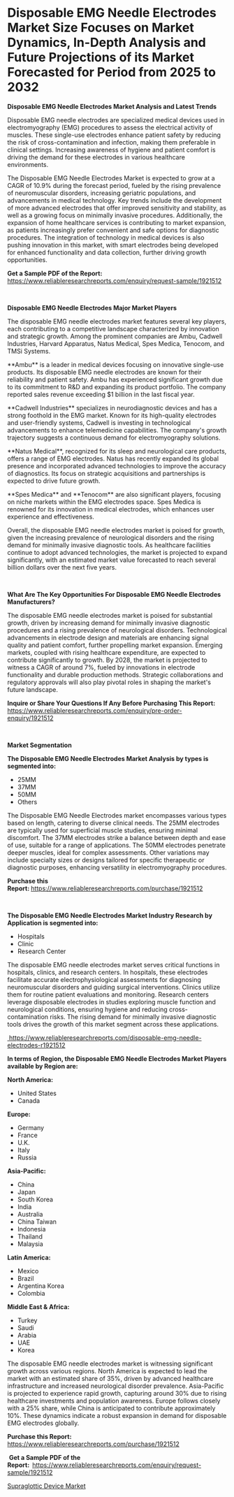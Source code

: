 <p><h1>Disposable EMG Needle Electrodes Market Size Focuses on Market Dynamics, In-Depth Analysis and Future Projections of its Market Forecasted for Period from 2025 to 2032</h1></p><p><strong>Disposable EMG Needle Electrodes Market Analysis and Latest Trends</strong></p>
<p><p>Disposable EMG needle electrodes are specialized medical devices used in electromyography (EMG) procedures to assess the electrical activity of muscles. These single-use electrodes enhance patient safety by reducing the risk of cross-contamination and infection, making them preferable in clinical settings. Increasing awareness of hygiene and patient comfort is driving the demand for these electrodes in various healthcare environments.</p><p>The Disposable EMG Needle Electrodes Market is expected to grow at a CAGR of 10.9% during the forecast period, fueled by the rising prevalence of neuromuscular disorders, increasing geriatric populations, and advancements in medical technology. Key trends include the development of more advanced electrodes that offer improved sensitivity and stability, as well as a growing focus on minimally invasive procedures. Additionally, the expansion of home healthcare services is contributing to market expansion, as patients increasingly prefer convenient and safe options for diagnostic procedures. The integration of technology in medical devices is also pushing innovation in this market, with smart electrodes being developed for enhanced functionality and data collection, further driving growth opportunities.</p></p>
<p><strong>Get a Sample PDF of the Report:&nbsp;</strong> <a href="https://www.reliableresearchreports.com/enquiry/request-sample/1921512?utm_campaign=2646&utm_medium=2&utm_source=Github&utm_content=ia&utm_term=04032025&utm_id=disposable-emg-needle-electrodes">https://www.reliableresearchreports.com/enquiry/request-sample/1921512</a></p>
<p>&nbsp;</p>
<p><strong>Disposable EMG Needle Electrodes Major Market Players</strong></p>
<p><p>The disposable EMG needle electrodes market features several key players, each contributing to a competitive landscape characterized by innovation and strategic growth. Among the prominent companies are Ambu, Cadwell Industries, Harvard Apparatus, Natus Medical, Spes Medica, Tenocom, and TMSi Systems.</p><p>**Ambu** is a leader in medical devices focusing on innovative single-use products. Its disposable EMG needle electrodes are known for their reliability and patient safety. Ambu has experienced significant growth due to its commitment to R&D and expanding its product portfolio. The company reported sales revenue exceeding $1 billion in the last fiscal year.</p><p>**Cadwell Industries** specializes in neurodiagnostic devices and has a strong foothold in the EMG market. Known for its high-quality electrodes and user-friendly systems, Cadwell is investing in technological advancements to enhance telemedicine capabilities. The company's growth trajectory suggests a continuous demand for electromyography solutions.</p><p>**Natus Medical**, recognized for its sleep and neurological care products, offers a range of EMG electrodes. Natus has recently expanded its global presence and incorporated advanced technologies to improve the accuracy of diagnostics. Its focus on strategic acquisitions and partnerships is expected to drive future growth.</p><p>**Spes Medica** and **Tenocom** are also significant players, focusing on niche markets within the EMG electrodes space. Spes Medica is renowned for its innovation in medical electrodes, which enhances user experience and effectiveness.</p><p>Overall, the disposable EMG needle electrodes market is poised for growth, given the increasing prevalence of neurological disorders and the rising demand for minimally invasive diagnostic tools. As healthcare facilities continue to adopt advanced technologies, the market is projected to expand significantly, with an estimated market value forecasted to reach several billion dollars over the next five years.</p></p>
<p>&nbsp;</p>
<p><strong>What Are The Key Opportunities For Disposable EMG Needle Electrodes Manufacturers?</strong></p>
<p><p>The disposable EMG needle electrodes market is poised for substantial growth, driven by increasing demand for minimally invasive diagnostic procedures and a rising prevalence of neurological disorders. Technological advancements in electrode design and materials are enhancing signal quality and patient comfort, further propelling market expansion. Emerging markets, coupled with rising healthcare expenditure, are expected to contribute significantly to growth. By 2028, the market is projected to witness a CAGR of around 7%, fueled by innovations in electrode functionality and durable production methods. Strategic collaborations and regulatory approvals will also play pivotal roles in shaping the market's future landscape.</p></p>
<p><strong>Inquire or Share Your Questions If Any Before Purchasing This Report:</strong> <a href="https://www.reliableresearchreports.com/enquiry/pre-order-enquiry/1921512?utm_campaign=2646&utm_medium=2&utm_source=Github&utm_content=ia&utm_term=04032025&utm_id=disposable-emg-needle-electrodes">https://www.reliableresearchreports.com/enquiry/pre-order-enquiry/1921512</a></p>
<p>&nbsp;</p>
<p><strong>Market Segmentation</strong></p>
<p><strong>The Disposable EMG Needle Electrodes Market Analysis by types is segmented into:</strong></p>
<p><ul><li>25MM</li><li>37MM</li><li>50MM</li><li>Others</li></ul></p>
<p><p>The Disposable EMG Needle Electrodes market encompasses various types based on length, catering to diverse clinical needs. The 25MM electrodes are typically used for superficial muscle studies, ensuring minimal discomfort. The 37MM electrodes strike a balance between depth and ease of use, suitable for a range of applications. The 50MM electrodes penetrate deeper muscles, ideal for complex assessments. Other variations may include specialty sizes or designs tailored for specific therapeutic or diagnostic purposes, enhancing versatility in electromyography procedures.</p></p>
<p><strong>Purchase this Report:&nbsp;</strong><a href="https://www.reliableresearchreports.com/purchase/1921512?utm_campaign=2646&utm_medium=2&utm_source=Github&utm_content=ia&utm_term=04032025&utm_id=disposable-emg-needle-electrodes">https://www.reliableresearchreports.com/purchase/1921512</a></p>
<p>&nbsp;</p>
<p><strong>The Disposable EMG Needle Electrodes Market Industry Research by Application is segmented into:</strong></p>
<p><ul><li>Hospitals</li><li>Clinic</li><li>Research Center</li></ul></p>
<p><p>The disposable EMG needle electrodes market serves critical functions in hospitals, clinics, and research centers. In hospitals, these electrodes facilitate accurate electrophysiological assessments for diagnosing neuromuscular disorders and guiding surgical interventions. Clinics utilize them for routine patient evaluations and monitoring. Research centers leverage disposable electrodes in studies exploring muscle function and neurological conditions, ensuring hygiene and reducing cross-contamination risks. The rising demand for minimally invasive diagnostic tools drives the growth of this market segment across these applications.</p></p>
<p><a href="https://www.reliableresearchreports.com/disposable-emg-needle-electrodes-r1921512?utm_campaign=2646&utm_medium=2&utm_source=Github&utm_content=ia&utm_term=04032025&utm_id=disposable-emg-needle-electrodes">&nbsp;https://www.reliableresearchreports.com/disposable-emg-needle-electrodes-r1921512</a></p>
<p><strong>In terms of Region, the Disposable EMG Needle Electrodes Market Players available by Region are:</strong></p>
<p>
    <p> <strong> North America: </strong>
        <ul>
            <li>United States</li>
            <li>Canada</li>
        </ul>
        </p> 
    <p> <strong> Europe: </strong>
        <ul>
            <li>Germany</li>
            <li>France</li>
            <li>U.K.</li>
            <li>Italy</li>
            <li>Russia</li>
        </ul>
        </p> 
    <p> <strong> Asia-Pacific: </strong>
        <ul>
            <li>China</li>
            <li>Japan</li>
            <li>South Korea</li>
            <li>India</li>
            <li>Australia</li>
            <li>China Taiwan</li>
            <li>Indonesia</li>
            <li>Thailand</li>
            <li>Malaysia</li>
        </ul>
        </p> 
    <p> <strong> Latin America: </strong>
        <ul>
            <li>Mexico</li>
            <li>Brazil</li>
            <li>Argentina Korea</li>
            <li>Colombia</li>
        </ul>
        </p> 
    <p> <strong> Middle East & Africa: </strong>
        <ul>
            <li>Turkey</li>
            <li>Saudi</li>
            <li>Arabia</li>
            <li>UAE</li>
            <li>Korea</li>
        </ul>
    </p>
    </p>
<p><p>The disposable EMG needle electrodes market is witnessing significant growth across various regions. North America is expected to lead the market with an estimated share of 35%, driven by advanced healthcare infrastructure and increased neurological disorder prevalence. Asia-Pacific is projected to experience rapid growth, capturing around 30% due to rising healthcare investments and population awareness. Europe follows closely with a 25% share, while China is anticipated to contribute approximately 10%. These dynamics indicate a robust expansion in demand for disposable EMG electrodes globally.</p></p>
<p><strong>Purchase this Report: </strong><a href="https://www.reliableresearchreports.com/purchase/1921512?utm_campaign=2646&utm_medium=2&utm_source=Github&utm_content=ia&utm_term=04032025&utm_id=disposable-emg-needle-electrodes">https://www.reliableresearchreports.com/purchase/1921512</a></p>
<p>&nbsp;<strong>Get a Sample PDF of the Report:&nbsp;&nbsp;</strong><a href="https://www.reliableresearchreports.com/enquiry/request-sample/1921512?utm_campaign=2646&utm_medium=2&utm_source=Github&utm_content=ia&utm_term=04032025&utm_id=disposable-emg-needle-electrodes">https://www.reliableresearchreports.com/enquiry/request-sample/1921512</a></p>
<p><strong></strong></p>
<p><p><a href="https://github.com/mathastilley812967/Market-Research-Report-List-1/blob/main/supraglottic-device-market.md?utm_campaign=2646&utm_medium=2&utm_source=Github&utm_content=ia&utm_term=04032025&utm_id=disposable-emg-needle-electrodes">Supraglottic Device Market</a></p></p>